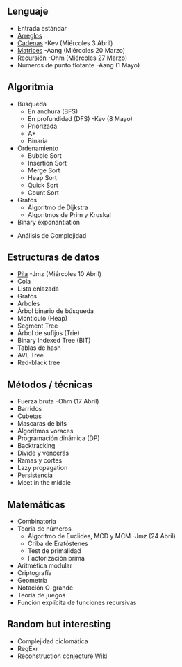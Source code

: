 ## Lenguaje

* Entrada estándar
* [Arreglos](Temario/Lenguaje/Arreglos.md)
* [Cadenas](Temario/Lenguaje/Cadenas.md) -Kev (Miércoles 3 Abril)
* [Matrices](Temario/Lenguaje/Matrices.md) -Aang (Miércoles 20 Marzo)
* [Recursión](Temario/Lenguaje/Recursión.md) -Ohm (Miércoles 27 Marzo)
* Números de punto flotante  -Aang (1 Mayo)

## Algoritmia

* Búsqueda
	* En anchura (BFS)  
	* En profundidad (DFS) -Kev (8 Mayo)
	* Priorizada 
	* A*
	* Binaria
* Ordenamiento
	* Bubble Sort
	* Insertion Sort
	* Merge Sort
	* Heap Sort
	* Quick Sort
	* Count Sort
* Grafos
	* Algoritmo de Dijkstra
	* Algoritmos de Prim y Kruskal
* Binary exponantiation
- Análisis de Complejidad
## Estructuras de datos

* [Pila](<Temario/Estructuras de datos/Pilas.md>) -Jmz (Miércoles 10 Abril)
* Cola
* Lista enlazada
* Grafos
* Arboles
* Árbol binario de búsqueda
* Montículo (Heap)
* Segment Tree 
* Árbol de sufijos (Trie)
* Binary Indexed Tree (BIT)
* Tablas de hash
* AVL Tree
* Red-black tree

## Métodos / técnicas

* Fuerza bruta -Ohm (17 Abril)
* Barridos
* Cubetas
* Mascaras de bits
* Algoritmos voraces
* Programación dinámica (DP)
* Backtracking
* Divide y vencerás
* Ramas y cortes 
* Lazy propagation
* Persistencia
* Meet in the middle 

## Matemáticas

* Combinatoria
* Teoría de números
	* Algoritmo de Euclides, MCD y MCM -Jmz (24 Abril)
	* Criba de Eratóstenes
	* Test de primalidad
	* Factorización prima
* Aritmética modular
* Criptografía
* Geometría
* Notación O-grande
* Teoría de juegos
* Función explícita de funciones recursivas
## Random but interesting

* Complejidad ciclomática 
* RegExr
* Reconstruction conjecture [Wiki](https://en.wikipedia.org/wiki/Reconstruction_conjecture)